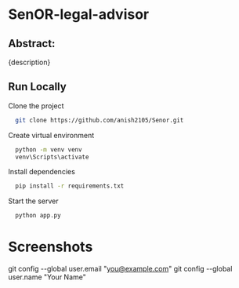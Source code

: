 # SenOR-legal-advisor

## Abstract:

{description}


## Run Locally

Clone the project

```bash
  git clone https://github.com/anish2105/Senor.git
```

Create virtual environment

```bash
  python -m venv venv
  venv\Scripts\activate
```

Install dependencies

```bash
  pip install -r requirements.txt
```

Start the server

```bash
  python app.py
```


# Screenshots

git config --global user.email "you@example.com"
git config --global user.name "Your Name"
